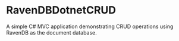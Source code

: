 # RavenDBDotnetCRUD
A simple C# MVC application demonstrating CRUD operations using RavenDB as the document database.
